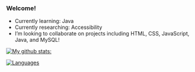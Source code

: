 ### Welcome!

- Currently learning: Java
- Currently researching: Accessibility
- I’m looking to collaborate on projects including HTML, CSS, JavaScript, Java, and MySQL!

[![My github stats:](https://github-readme-stats.vercel.app/api?username=kcollier10&count_private=true&theme=chartreuse-dark&hide=stars)](https://github.com/kcollier10/github-readme-stats)

[![Languages](https://github-readme-stats.vercel.app/api/top-langs/?username=kcollier10&langs_count=8&layout=compact&theme=chartreuse-dark&show_border=false)](https://github.com/kcollier10/github-readme-stats)


